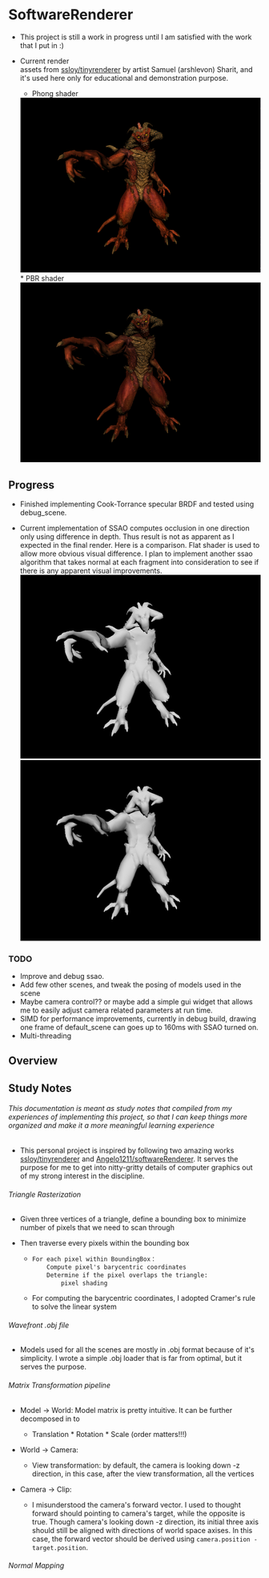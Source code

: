 #  SoftwareRenderer
* This project is still a work in progress until I am satisfied with the work that I put in :)  

* Current render  
  assets from [ssloy/tinyrenderer](https://github.com/ssloy/tinyrenderer) by artist Samuel (arshlevon) Sharit, and it's used here only for educational and demonstration purpose.    
  * Phong shader  
  <img style="align: left;" src="images/phong/phong-diablo-pose.png" width="500"/>  
  * PBR shader  
  <img style="align: left;" src="images/pbr/pbr-diablo-pose.png" width="500"/>

## Progress
* Finished implementing Cook-Torrance specular BRDF and tested using debug_scene. 

* Current implementation of SSAO computes occlusion in one direction only using difference in depth. Thus result is not as apparent as I expected in the final render. Here is a comparison. Flat shader is used to allow more obvious visual difference. I plan to implement another ssao algorithm that takes normal at each fragment into consideration to see if there is any apparent visual improvements.   
  <img style="align: left;" src="images/ssao/no-ssao.png" width="500"/>  
  <img style="align: left;" src="images/ssao/ssao.png" width="500"/>

### TODO
* Improve and debug ssao.
* Add few other scenes, and tweak the posing of models used in the scene
* Maybe camera control?? or maybe add a simple gui widget that allows me to easily adjust camera related parameters at run time. 
* SIMD for performance improvements, currently in debug build, drawing one frame of default_scene can goes up to 160ms with SSAO turned on. 
* Multi-threading

## Overview

##  Study Notes

######  This documentation is meant as study notes that compiled from my experiences of implementing this project, so that I can keep things more organized and make it a more meaningful learning experience

* This personal project is inspired by following two amazing works [ssloy/tinyrenderer](https://github.com/ssloy/tinyrenderer/wiki) and [Angelo1211/softwareRenderer](https://github.com/Angelo1211/SoftwareRenderer). It serves the purpose for me to get into nitty-gritty details of computer graphics out of my strong interest in the discipline.

###### Triangle Rasterization

* Given three vertices of a triangle, define a bounding box to minimize number of pixels that we need to scan through

* Then traverse every pixels within the bounding box

  * ```pseudocode
    For each pixel within BoundingBox：
    	Compute pixel's barycentric coordinates
    	Determine if the pixel overlaps the triangle:
    		pixel shading
    ```
  * For computing the barycentric coordinates, I adopted Cramer's rule to solve the linear system

###### Wavefront .obj file
* Models used for all the scenes are mostly in .obj format because of it's simplicity. I wrote a simple .obj loader that is far from optimal, but it serves the purpose. 

###### Matrix Transformation pipeline

* Model -> World: Model matrix is pretty intuitive. It can be further decomposed in to 
  * Translation * Rotation *  Scale (order matters!!!)

* World -> Camera:
  * View transformation: by default, the camera is looking down -z direction, in this case, after the view transformation, all the vertices 

* Camera -> Clip:
    * I misunderstood the camera's forward vector. I used to thought forward should pointing to camera's target, while the opposite is true. Though camera's looking down -z direction, its initial three axis should still be aligned with directions of world space axises. In this case, the forward vector should be derived using ```camera.position - target.position```. 

###### Normal Mapping